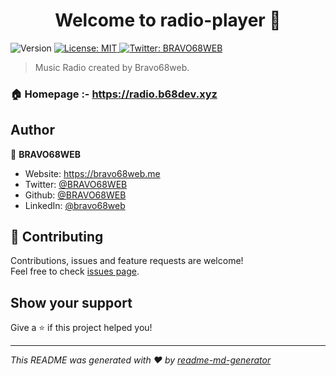 <h1 align="center">Welcome to radio-player 👋</h1>
<p>
  <img alt="Version" src="https://img.shields.io/badge/version-1-blue.svg?cacheSeconds=2592000" />
  <a href="#" target="_blank">
    <img alt="License: MIT" src="https://img.shields.io/badge/License-MIT-yellow.svg" />
  </a>
  <a href="https://twitter.com/BRAVO68WEB" target="_blank">
    <img alt="Twitter: BRAVO68WEB" src="https://img.shields.io/twitter/follow/BRAVO68WEB.svg?style=social" />
  </a>
</p>

> Music Radio created by Bravo68web.

### 🏠 Homepage :- https://radio.b68dev.xyz

## Author

👤 **BRAVO68WEB**

- Website: https://bravo68web.me
- Twitter: [@BRAVO68WEB](https://twitter.com/BRAVO68WEB)
- Github: [@BRAVO68WEB](https://github.com/BRAVO68WEB)
- LinkedIn: [@bravo68web](https://linkedin.com/in/bravo68web)

## 🤝 Contributing

Contributions, issues and feature requests are welcome!<br />Feel free to check [issues page](https://github.com/BRAVO68WEB/radio-player/issues).

## Show your support

Give a ⭐️ if this project helped you!

---

_This README was generated with ❤️ by [readme-md-generator](https://github.com/kefranabg/readme-md-generator)_
